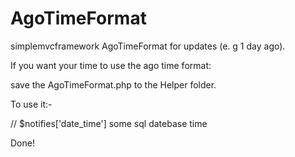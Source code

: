 # AgoTimeFormat
simplemvcframework AgoTimeFormat for updates (e. g 1 day ago).

If you want your time to use the ago time format:

save the AgoTimeFormat.php to the Helper folder. 

To use it:-

<?php $time_added = \Helpers\AgoTimeFormat::convert_datetime( $notifies['date_time']); ?>
// $notifies['date_time'] some sql datebase time
<?php  echo $converted_time = \Helpers\AgoTimeFormat::makeAgo($time_added); ?>

Done!

